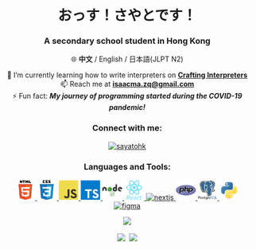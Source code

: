 <h1 align="center">おっす！さやとです！</h1>
<h3 align="center">A secondary school student in Hong Kong</h3>
<p align="center">🌐 <strong>中文</strong> / English / 日本語(JLPT N2)</p> 

<p align="center">
🌱 I’m currently learning how to write interpreters on <strong><a href="https://github.com/munificent/craftinginterpreters">Crafting Interpreters</a></strong><br>
📫 Reach me at <a href="mailto:isaacma.zq+sayato@gmail.com"><strong>isaacma.zq@gmail.com</strong></a><br>
⚡ Fun fact: <i><b>My journey of programming started during the COVID-19 pandemic!</b></i>
</p>

<h3 align="center">Connect with me:</h3>
<p align="center">
<a href="https://twitter.com/sayatohk" target="blank"><img align="center" src="https://raw.githubusercontent.com/rahuldkjain/github-profile-readme-generator/master/src/images/icons/Social/twitter.svg" alt="sayatohk" height="30" width="40" /></a>
</p>

<h3 align="center">Languages and Tools:</h3>
<p align="center"> 
  <a href="https://www.w3.org/html/" target="_blank" rel="noreferrer"> <img src="https://raw.githubusercontent.com/devicons/devicon/master/icons/html5/html5-original-wordmark.svg" alt="html5" width="40" height="40"/> </a> 
  <a href="https://www.w3schools.com/css/" target="_blank" rel="noreferrer"> <img src="https://raw.githubusercontent.com/devicons/devicon/master/icons/css3/css3-original-wordmark.svg" alt="css3" width="40" height="40"/> </a> 
  <a href="https://developer.mozilla.org/en-US/docs/Web/JavaScript" target="_blank" rel="noreferrer"> <img src="https://raw.githubusercontent.com/devicons/devicon/master/icons/javascript/javascript-original.svg" alt="javascript" width="40" height="40"/> </a> 
  <a href="https://www.typescriptlang.org/" target="_blank" rel="noreferrer"> <img src="https://raw.githubusercontent.com/devicons/devicon/master/icons/typescript/typescript-original.svg" alt="typescript" width="40" height="40"/> </a> 
  <a href="https://nodejs.org" target="_blank" rel="noreferrer"> <img src="https://raw.githubusercontent.com/devicons/devicon/master/icons/nodejs/nodejs-original-wordmark.svg" alt="nodejs" width="40" height="40"/> </a> 
  <a href="https://reactjs.org/" target="_blank" rel="noreferrer"> <img src="https://raw.githubusercontent.com/devicons/devicon/master/icons/react/react-original-wordmark.svg" alt="react" width="40" height="40"/> </a> 
  <a href="https://nextjs.org/" target="_blank" rel="noreferrer"> <img src="https://cdn.worldvectorlogo.com/logos/nextjs-2.svg" alt="nextjs" width="40" height="40"/> </a> 
  <a href="https://www.php.net" target="_blank" rel="noreferrer"> <img src="https://raw.githubusercontent.com/devicons/devicon/master/icons/php/php-original.svg" alt="php" width="40" height="40"/> </a> 
  <a href="https://www.postgresql.org" target="_blank" rel="noreferrer"> <img src="https://raw.githubusercontent.com/devicons/devicon/master/icons/postgresql/postgresql-original-wordmark.svg" alt="postgresql" width="40" height="40"/> </a> 
  <a href="https://www.python.org" target="_blank" rel="noreferrer"> <img src="https://raw.githubusercontent.com/devicons/devicon/master/icons/python/python-original.svg" alt="python" width="40" height="40"/> </a> 
  <a href="https://www.figma.com/" target="_blank" rel="noreferrer"> <img src="https://www.vectorlogo.zone/logos/figma/figma-icon.svg" alt="figma" width="40" height="40"/> </a> 
</p>
<p align="center"><img src="https://github-profile-summary-cards.vercel.app/api/cards/profile-details?username=sayatodev&theme=nord_dark"></p>  
<p align="center"><img src="http://github-profile-summary-cards.vercel.app/api/cards/repos-per-language?username=sayatodev&theme=nord_dark">&nbsp;&nbsp;<img src="http://github-profile-summary-cards.vercel.app/api/cards/productive-time?username=sayatodev&theme=nord_dark&utcOffset=8"></p>
